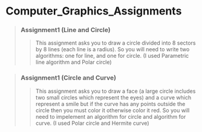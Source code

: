 # Computer_Graphics_Assignments

> ### Assignment1 (Line and Circle)
>> This assignment asks you to draw a circle divided into 8 sectors by 8 lines (each line is a radius).
>> So you will need to write two algorithms: one for line, and one for circle. (I used Parametric line algorithm and Polar circle)

> ### Assignment1 (Circle and Curve)
>> This assignment asks you to draw a face (a large circle includes two small circles which represent the eyes) and a curve which represent a smile but if the curve has any points outside the circle then you must color it otherwise color it red.
>> So you will need to impelement an algorithm for circle and algorithm for curve. (I used Polar circle and Hermite curve)
